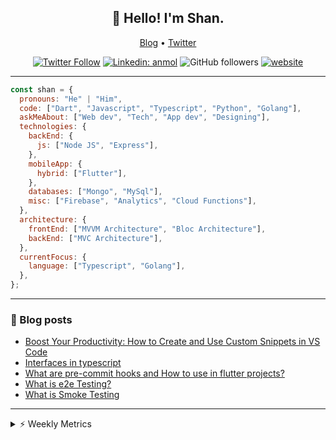 <h2 align="center">👋 Hello! I'm Shan.</h2>
<p align="center">
  <a href="https://medium.com/feed/@shan-shaji">Blog</a> •
  <a href="https://twitter.com/intent/follow?screen_name=shan__shaji">Twitter</a>
</p>

<p align="center"><a href="https://twitter.com/intent/follow?screen_name=shan__shaji"><img src="https://img.shields.io/twitter/follow/shan__shaji?style=flat" alt="Twitter Follow"></a>
<a href="https://www.linkedin.com/in/shan-shaji/"><img src="https://img.shields.io/badge/shan-shaji?style=flat-square&amp;logo=Linkedin&amp;logoColor=white&amp;link=https://www.linkedin.com/in/shan-shaji/" alt="Linkedin: anmol"></a>
<img src="https://img.shields.io/github/followers/shan-shaji?label=Follow&amp;style=social" alt="GitHub followers">
<a href="http://shan-shaji.github.io/"><img src="https://img.shields.io/badge/Website-46a2f1.svg?&amp;style=flat-square&amp;logo=Google-Chrome&amp;logoColor=white&amp;link=http://shan-shaji.github.io/" alt="website"></a></p>

<hr>

```javascript
const shan = {
  pronouns: "He" | "Him",
  code: ["Dart", "Javascript", "Typescript", "Python", "Golang"],
  askMeAbout: ["Web dev", "Tech", "App dev", "Designing"],
  technologies: {
    backEnd: {
      js: ["Node JS", "Express"],
    },
    mobileApp: {
      hybrid: ["Flutter"],
    },
    databases: ["Mongo", "MySql"],
    misc: ["Firebase", "Analytics", "Cloud Functions"],
  },
  architecture: {
    frontEnd: ["MVVM Architecture", "Bloc Architecture"],
    backEnd: ["MVC Architecture"],
  },
  currentFocus: {
    language: ["Typescript", "Golang"],
  },
};
```

<hr>

<!-- I love connecting with different people</b> so if you want to say <b>hi, I'll be happy to meet you more!</b> 😊</em> -->

### 📕 Blog posts

<!-- BLOG-POST-LIST:START -->
- [Boost Your Productivity: How to Create and Use Custom Snippets in VS Code](https://dev.to/shanshaji/boost-your-productivity-how-to-create-and-use-custom-snippets-in-vs-code-5bbo)
- [Interfaces in typescript](https://dev.to/shanshaji/interfaces-in-typescript-55f8)
- [What are pre-commit hooks and How to use in flutter projects?](https://dev.to/shanshaji/what-are-pre-commit-hooks-and-how-to-use-in-flutter-projects-4c0m)
- [What is e2e Testing?](https://dev.to/shanshaji/what-is-e2e-testing-1eg0)
- [What is Smoke Testing](https://dev.to/shanshaji/what-is-smoke-testing-1n95)
<!-- BLOG-POST-LIST:END -->

<hr>
<details>
    <summary>⚡ Weekly Metrics</summary>
    <p>
    
<!--START_SECTION:waka-->
![Code Time](http://img.shields.io/badge/Code%20Time-1%2C853%20hrs%2020%20mins-blue)

![Profile Views](http://img.shields.io/badge/Profile%20Views-27-blue)

**🐱 My GitHub Data** 

> 📦 ? Used in GitHub's Storage 
 > 
> 🏆 215 Contributions in the Year 2023
 > 
> 💼 Opted to Hire
 > 
> 📜 129 Public Repositories 
 > 
> 🔑 0 Private Repositories 
 > 
**I'm a Night 🦉** 

```text
🌞 Morning                3714 commits        ███░░░░░░░░░░░░░░░░░░░░░░   10.18 % 
🌆 Daytime                9685 commits        ███████░░░░░░░░░░░░░░░░░░   26.55 % 
🌃 Evening                17304 commits       ████████████░░░░░░░░░░░░░   47.44 % 
🌙 Night                  5773 commits        ████░░░░░░░░░░░░░░░░░░░░░   15.83 % 
```
📅 **I'm Most Productive on Thursday** 

```text
Monday                   5022 commits        ███░░░░░░░░░░░░░░░░░░░░░░   13.77 % 
Tuesday                  5659 commits        ████░░░░░░░░░░░░░░░░░░░░░   15.51 % 
Wednesday                4596 commits        ███░░░░░░░░░░░░░░░░░░░░░░   12.60 % 
Thursday                 7993 commits        █████░░░░░░░░░░░░░░░░░░░░   21.91 % 
Friday                   6116 commits        ████░░░░░░░░░░░░░░░░░░░░░   16.77 % 
Saturday                 3478 commits        ██░░░░░░░░░░░░░░░░░░░░░░░   09.54 % 
Sunday                   3612 commits        ██░░░░░░░░░░░░░░░░░░░░░░░   09.90 % 
```


📊 **This Week I Spent My Time On** 

```text
🕑︎ Time Zone: Asia/Kolkata

💬 Programming Languages: 
Dart                     48 hrs 17 mins      ███████████████████████░░   92.17 % 
YAML                     2 hrs 2 mins        █░░░░░░░░░░░░░░░░░░░░░░░░   03.88 % 
JSON                     1 hr 11 mins        █░░░░░░░░░░░░░░░░░░░░░░░░   02.28 % 
Swift                    23 mins             ░░░░░░░░░░░░░░░░░░░░░░░░░   00.73 % 
GitIgnore file           9 mins              ░░░░░░░░░░░░░░░░░░░░░░░░░   00.30 % 

🔥 Editors: 
Android Studio           48 hrs 51 mins      ███████████████████████░░   93.25 % 
VS Code                  3 hrs 32 mins       ██░░░░░░░░░░░░░░░░░░░░░░░   06.75 % 

🐱‍💻 Projects: 
dial_contacts            29 hrs 50 mins      ██████████████░░░░░░░░░░░   56.95 % 
turbo-flutter            18 hrs 48 mins      █████████░░░░░░░░░░░░░░░░   35.89 % 
neo                      2 hrs 35 mins       █░░░░░░░░░░░░░░░░░░░░░░░░   04.94 % 
freezed-snippets         50 mins             ░░░░░░░░░░░░░░░░░░░░░░░░░   01.62 % 
cli                      8 mins              ░░░░░░░░░░░░░░░░░░░░░░░░░   00.28 % 

💻 Operating System: 
Mac                      52 hrs 18 mins      █████████████████████████   99.83 % 
Linux                    5 mins              ░░░░░░░░░░░░░░░░░░░░░░░░░   00.17 % 
```

**I Mostly Code in Dart** 

```text
Dart                     55 repos            ████████████░░░░░░░░░░░░░   48.25 % 
JavaScript               16 repos            ████░░░░░░░░░░░░░░░░░░░░░   14.04 % 
Ruby                     3 repos             █░░░░░░░░░░░░░░░░░░░░░░░░   02.63 % 
Go                       3 repos             █░░░░░░░░░░░░░░░░░░░░░░░░   02.63 % 
Python                   3 repos             █░░░░░░░░░░░░░░░░░░░░░░░░   02.63 % 
```




 Last Updated on 02/04/2023 18:46:14 UTC
<!--END_SECTION:waka-->

</p>
 </details>
